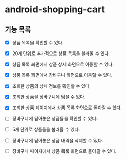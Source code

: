 # android-shopping-cart

## 기능 목록
- [x]  상품 목록을 확인할 수 있다.
  - [x]  20개 단위로 추가적으로 상품 목록을 불러올 수 있다.
- [x]  상품 목록 화면에서 상품 상세 화면으로 이동할 수 있다.
- [x]  상품 목록 화면에서 장바구니 화면으로 이동할 수 있다.

- [x]  조회한 상품의 상세 정보를 확인할 수 있다
- [x]  조회한 상품을 장바구니에 담을 수 있다.
- [x]  조회한 상품 페이지에서 상품 목록 화면으로 돌아갈 수 있다.

- [ ]  장바구니에 담아놓은 상품들을 확인할 수 있다.
  - [ ]  5개 단위로 상품들을 불러올 수 있다.
- [ ]  장바구니에 담아놓은 상품 내역을 삭제할 수 있다.
- [ ]  장바구니 페이지에서 상품 목록 화면으로 돌아갈 수 있다.
